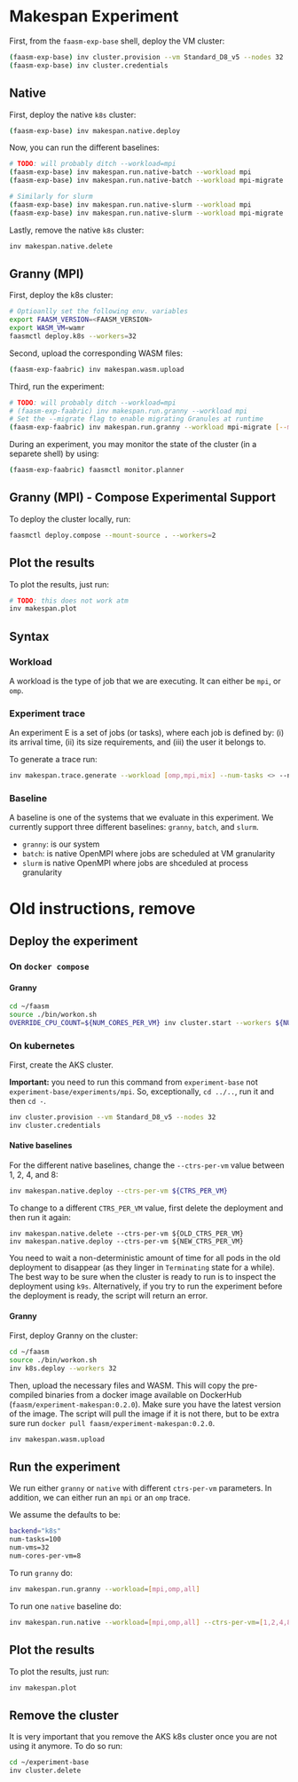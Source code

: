# Makespan Experiment

First, from the `faasm-exp-base` shell, deploy the VM cluster:

```bash
(faasm-exp-base) inv cluster.provision --vm Standard_D8_v5 --nodes 32
(faasm-exp-base) inv cluster.credentials
```

## Native

First, deploy the native `k8s` cluster:

```bash
(faasm-exp-base) inv makespan.native.deploy
```

Now, you can run the different baselines:

```bash
# TODO: will probably ditch --workload=mpi
(faasm-exp-base) inv makespan.run.native-batch --workload mpi
(faasm-exp-base) inv makespan.run.native-batch --workload mpi-migrate

# Similarly for slurm
(faasm-exp-base) inv makespan.run.native-slurm --workload mpi
(faasm-exp-base) inv makespan.run.native-slurm --workload mpi-migrate
```

Lastly, remove the native `k8s` cluster:

```bash
inv makespan.native.delete
```

## Granny (MPI)

First, deploy the k8s cluster:

```bash
# Optioanlly set the following env. variables
export FAASM_VERSION=<FAASM_VERSION>
export WASM_VM=wamr
faasmctl deploy.k8s --workers=32
```

Second, upload the corresponding WASM files:

```bash
(faasm-exp-faabric) inv makespan.wasm.upload
```

Third, run the experiment:

```bash
# TODO: will probably ditch --workload=mpi
# (faasm-exp-faabric) inv makespan.run.granny --workload mpi
# Set the --migrate flag to enable migrating Granules at runtime
(faasm-exp-faabric) inv makespan.run.granny --workload mpi-migrate [--migrate]
```

During an experiment, you may monitor the state of the cluster (in a separete
shell) by using:

```bash
(faasm-exp-faabric) faasmctl monitor.planner
```

## Granny (MPI) - Compose Experimental Support

To deploy the cluster locally, run:

```bash
faasmctl deploy.compose --mount-source . --workers=2
```

## Plot the results

To plot the results, just run:

```bash
# TODO: this does not work atm
inv makespan.plot
```

## Syntax

### Workload

A workload is the type of job that we are executing. It can either be `mpi`,
or `omp`.

### Experiment trace

An experiment E is a set of jobs (or tasks), where each job is defined by: (i)
its arrival time, (ii) its size requirements, and (iii) the user it belongs
to.

To generate a trace run:

```bash
inv makespan.trace.generate --workload [omp,mpi,mix] --num-tasks <> --num-cores-per-vm <>
```

### Baseline

A baseline is one of the systems that we evaluate in this experiment. We
currently support three different baselines: `granny`, `batch`, and `slurm`.
- `granny`: is our system
- `batch`: is native OpenMPI where jobs are scheduled at VM granularity
- `slurm` is native OpenMPI where jobs are shceduled at process granularity

# Old instructions, remove

## Deploy the experiment

### On `docker compose`

#### Granny

```bash
cd ~/faasm
source ./bin/workon.sh
OVERRIDE_CPU_COUNT=${NUM_CORES_PER_VM} inv cluster.start --workers ${NUM_NODES}
```

### On kubernetes

First, create the AKS cluster.

**Important:** you need to run this command from `experiment-base` not
`experiment-base/experiments/mpi`. So, exceptionally, `cd ../..`, run it and
then `cd -`.

```bash
inv cluster.provision --vm Standard_D8_v5 --nodes 32
inv cluster.credentials
```

#### Native baselines

For the different native baselines, change the `--ctrs-per-vm` value between
1, 2, 4, and 8:

```bash
inv makespan.native.deploy --ctrs-per-vm ${CTRS_PER_VM}
```

To change to a different `CTRS_PER_VM` value, first delete the deployment and
then run it again:

```
inv makespan.native.delete --ctrs-per-vm ${OLD_CTRS_PER_VM}
inv makespan.native.deploy --ctrs-per-vm ${NEW_CTRS_PER_VM}
```

You need to wait a non-deterministic amount of time for all pods in the old
deployment to disappear (as they linger in `Terminating` state for a while).
The best way to be sure when the cluster is ready to run is to inspect the
deployment using `k9s`. Alternatively, if you try to run the experiment before
the deployment is ready, the script will return an error.

#### Granny

First, deploy Granny on the cluster:

```bash
cd ~/faasm
source ./bin/workon.sh
inv k8s.deploy --workers 32
```

Then, upload the necessary files and WASM. This will copy the pre-compiled
binaries from a docker image available on DockerHub (`faasm/experiment-makespan:0.2.0`).
Make sure you have the latest version of the image. The script will pull the
image if it is not there, but to be extra sure run `docker pull faasm/experiment-makespan:0.2.0`.

```bash
inv makespan.wasm.upload
````

## Run the experiment

We run either `granny` or `native` with different `ctrs-per-vm` parameters. In
addition, we can either run an `mpi` or an `omp` trace.

We assume the defaults to be:

```bash
backend="k8s"
num-tasks=100
num-vms=32
num-cores-per-vm=8
```

To run `granny` do:

```bash
inv makespan.run.granny --workload=[mpi,omp,all]
```

To run one `native` baseline do:

```bash
inv makespan.run.native --workload=[mpi,omp,all] --ctrs-per-vm=[1,2,4,8]
```

## Plot the results

To plot the results, just run:

```bash
inv makespan.plot
```

## Remove the cluster

It is very important that you remove the AKS k8s cluster once you are not using
it anymore. To do so run:

```bash
cd ~/experiment-base
inv cluster.delete
```
